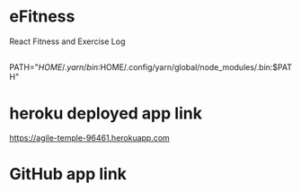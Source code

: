 # eFitness
React Fitness and Exercise Log

##
PATH="$HOME/.yarn/bin:$HOME/.config/yarn/global/node_modules/.bin:$PATH"

# heroku deployed app link
https://agile-temple-96461.herokuapp.com

# GitHub app link
